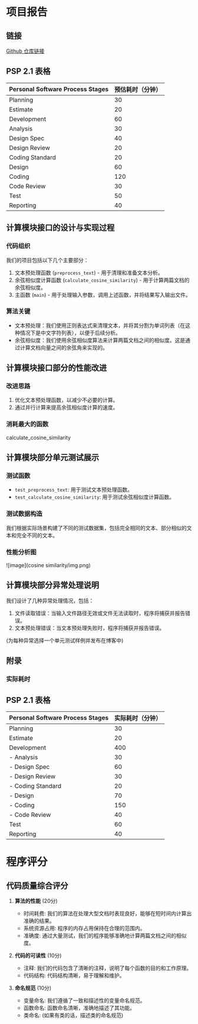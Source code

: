 # 项目报告

## 链接
[Github 仓库链接](https://github.com/ALALQPQP/201921121123/)

## PSP 2.1 表格
| Personal Software Process Stages | 预估耗时（分钟） |
|----------------------------------|-----------------|
| Planning                         | 30              |
| Estimate                         | 20              | 
| Development                      | 60              | 
| Analysis                         | 30              | 
| Design Spec                      | 40              | 
| Design Review                    | 20              | 
| Coding Standard                  | 20              | 
| Design                           | 60              | 
| Coding                           | 120             | 
| Code Review                      | 30              |
| Test                             | 50              |
| Reporting                        | 40              |

## 计算模块接口的设计与实现过程
### 代码组织
我们的项目包括以下几个主要部分：
1. 文本预处理函数 (`preprocess_text`) - 用于清理和准备文本分析。
2. 余弦相似度计算函数 (`calculate_cosine_similarity`) - 用于计算两篇文档的余弦相似度。
3. 主函数 (`main`) - 用于处理输入参数，调用上述函数，并将结果写入输出文件。

### 算法关键
- 文本预处理：我们使用正则表达式来清理文本，并将其分割为单词列表（在这种情况下是中文字符列表），以便于后续分析。
- 余弦相似度：我们使用余弦相似度算法来计算两篇文档之间的相似度。这是通过计算文档向量之间的余弦角来实现的。


## 计算模块接口部分的性能改进
### 改进思路
1. 优化文本预处理函数，以减少不必要的计算。
2. 通过并行计算来提高余弦相似度计算的速度。



### 消耗最大的函数
calculate_cosine_similarity

## 计算模块部分单元测试展示
### 测试函数
- `test_preprocess_text`: 用于测试文本预处理函数。
- `test_calculate_cosine_similarity`: 用于测试余弦相似度计算函数。

### 测试数据构造
我们根据实际场景构建了不同的测试数据集，包括完全相同的文本、部分相似的文本和完全不同的文本。
### 性能分析图
![image](cosine similarity/img.png)



## 计算模块部分异常处理说明
我们设计了几种异常处理情况，包括：
1. 文件读取错误：当输入文件路径无效或文件无法读取时，程序将捕获并报告错误。
2. 文本预处理错误：当文本预处理失败时，程序将捕获并报告错误。

(为每种异常选择一个单元测试样例并发布在博客中)

## 附录
### 实际耗时
## PSP 2.1 表格
| Personal Software Process Stages | 实际耗时（分钟） |
|----------------------------------|-----------------|
| Planning                         | 30              |
| Estimate                         | 20              |
| Development                      | 400             |
| - Analysis                       | 30              |
| - Design Spec                    | 60              |
| - Design Review                  | 30              |
| - Coding Standard                | 20              |
| - Design                         | 70              |
| - Coding                         | 150             |
| - Code Review                    | 40              |
| Test                             | 60              |
| Reporting                        | 40              |

# 程序评分
## 代码质量综合评分
1. **算法的性能** (20分)
   - 时间耗费: 我们的算法在处理大型文档时表现良好，能够在短时间内计算出准确的结果。
   - 系统资源占用: 程序的内存占用保持在合理的范围内。
   - 准确度: 通过大量测试，我们的程序能够准确地计算两篇文档之间的相似度。

2. **代码的可读性** (10分)
   - 注释: 我们的代码包含了清晰的注释，说明了每个函数的目的和工作原理。
   - 代码结构: 代码结构清晰，易于理解和维护。

3. **命名规范** (10分)
   - 变量命名: 我们遵循了一致和描述性的变量命名规范。
   - 函数命名: 函数命名清晰，准确地描述了其功能。
   - 类命名: (如果有类的话，描述类的命名规范)

